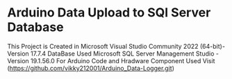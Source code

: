 # Arduino Data Upload to SQl Server Database
This Project is Created in Microsoft Visual Studio Community 2022 (64-bit)-Version 17.7.4
DataBase Used Microsoft SQL Server Management Studio - Version 19.1.56.0
For Arduino Code and Hradware Component Used Visit (https://github.com/vikky212001/Arduino_Data-Logger.git)
